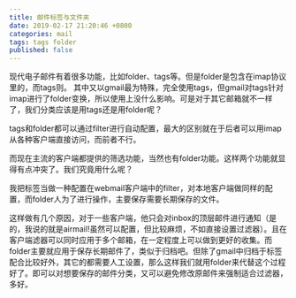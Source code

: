 ```yaml
---
title: 邮件标签与文件夹
date: 2019-02-17 21:20:46 +0800
categories: mail
tags: tags folder
published: false
---
```


现代电子邮件有着很多功能，比如folder、tags等。但是folder是包含在imap协议里的，而tags则。 其中又以gmail最为特殊，完全使用tags，但gmail对tags针对imap进行了folder变换，所以使用上没什么影响。可是对于其它邮箱就不一样了，我们分类应该是用tags还是用folder呢？

<!-- more -->

tags和folder都可以通过filter进行自动配置，最大的区别就在于后者可以用imap从各种客户端直接访问，而前者不行。

而现在主流的客户端都提供的筛选功能，当然也有folder功能。这样两个功能就显得有点冲突了。我们究竟用什么呢？

我把标签当做一种配置在webmail客户端中的filter，对本地客户端做同样的配置，而folder人为了进行操作，主要保存需要长期保存的文件。

这样做有几个原因，对于一些客户端，他只会对inbox的顶层邮件进行通知（是的，我说的就是airmail!虽然可以配置，但比较麻烦，不如直接设置过滤器）。且在客户端滤器可以同时应用于多个邮箱，在一定程度上可以做到更好的收集。而folder主要就应用于保存长期邮件了，类似于归档吧。但除了gmail中归档于标签配合比较好外，其它的都需要人工设置，那么这样我们就用folder来代替这个过程好了。即可以对想要保存的邮件分类，又可以避免修改原邮件来强制适合过滤器，多好。


